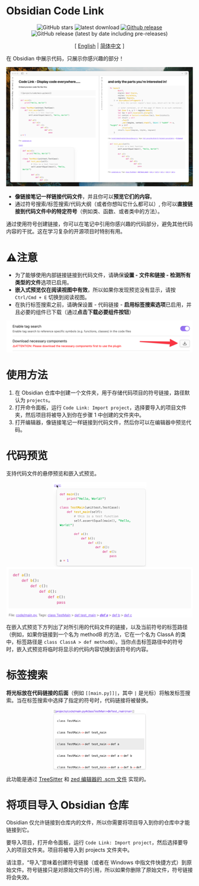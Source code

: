 # Obsidian Code Link

<div align="center">

![GitHub stars](https://img.shields.io/github/stars/observerw/obsidian-code-link?style=flat) ![latest download](https://img.shields.io/github/downloads/observerw/obsidian-code-link/latest/total?style=plastic) 
[![Github release](https://img.shields.io/github/manifest-json/v/observerw/obsidian-code-link?color=blue)](https://github.com/Benature/obsidian-text-format/releases/latest) ![GitHub release (latest by date including pre-releases)](https://img.shields.io/github/v/release/observerw/obsidian-code-link?include_prereleases&label=BRAT%20beta)

[ [English](./README.md) | [简体中文](./README-CN.md) ]

</div>

在 Obsidian 中展示代码，只展示你感兴趣的部分！

![main](./assets/main.png)

- **像链接笔记一样链接代码文件**，并且你可以**预览它们的内容**。
- 通过符号搜索/标签搜索/代码大纲（或者你想叫它什么都可以）, 你可以**直接链接到代码文件中的特定符号**（例如类、函数、或者类中的方法）。

通过使用符号创建链接，你可以在笔记中引用你感兴趣的代码部分，避免其他代码内容的干扰。这在学习复杂的开源项目时特别有用。

# ⚠️注意

- 为了能够使用内部链接链接到代码文件，请确保**设置 - 文件和链接 - 检测所有类型的文件**选项已启用。
- **嵌入式预览仅在阅读视图中有效**，所以如果你发现预览没有显示，请按 `Ctrl/Cmd + E` 切换到阅读视图。
- 在执行标签搜索之前，请确保设置 - 代码链接 - **启用标签搜索选项**已启用，并且必要的组件已下载（通过**点击下载必要组件按钮**）

<div style="display: flex; justify-content: center;">
    <img src="./assets/download-button.png" width="100%">
</div>

# 使用方法

1. 在 Obsidian 仓库中创建一个文件夹，用于存储代码项目的符号链接，路径默认为 `projects`。
2. 打开命令面板，运行 `Code Link: Import project`，选择要导入的项目文件夹，然后项目将被导入到你在步骤 1 中创建的文件夹中。
3. 打开编辑器，像链接笔记一样链接到代码文件，然后你可以在编辑器中预览代码。

# 代码预览

支持代码文件的悬停预览和嵌入式预览。

<div style="display: flex; justify-content: center;">
    <img src="./assets/hover.png" width="50%">
</div>

<div style="display: flex; justify-content: center;">
    <img src="./assets/embed.png" width="100%">
</div>

在嵌入式预览下方列出了对所引用的代码文件的链接，以及当前符号的标签路径（例如，如果你链接到一个名为 methodB 的方法，它在一个名为 ClassA 的类中，标签路径是 `class ClassA > def methodB`）。当你点击标签路径中的符号时，嵌入式预览将临时将显示的代码内容切换到该符号的内容。

# 标签搜索

**将光标放在代码链接的后面**（例如 `[[main.py]]|`，其中 `|` 是光标）将触发标签搜索。当在标签搜索中选择了指定的符号时，代码链接将被替换。

<div style="display: flex; justify-content: center;">
    <img src="./assets/tag-search.png" width="50%">
</div>

此功能是通过 [TreeSitter](https://tree-sitter.github.io/tree-sitter/) 和 [zed 编辑器的 .scm 文件](https://zed.dev/) 实现的。

# 将项目导入 Obsidian 仓库

Obsidian 仅允许链接到仓库内的文件，所以你需要将项目导入到你的仓库中才能链接到它。

要导入项目，打开命令面板，运行 `Code Link: Import project`，然后选择要导入的项目文件夹。项目将被导入到 projects 文件夹中。

请注意，“导入”意味着创建符号链接（或者在 Windows 中指文件快捷方式）到原始文件。符号链接只是对原始文件的引用，所以如果你删除了原始文件，符号链接将会失效。